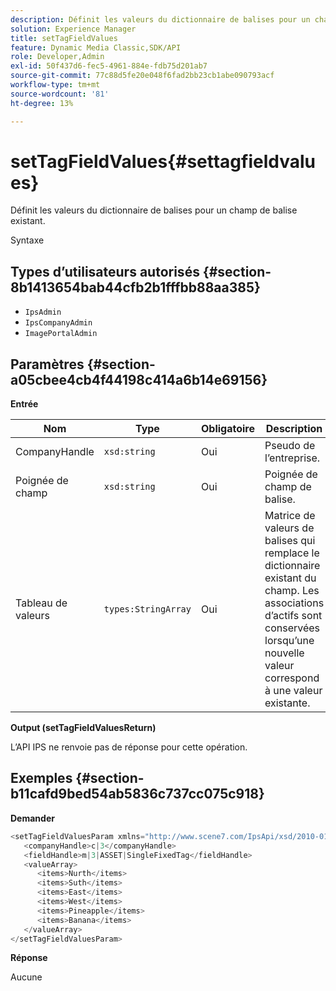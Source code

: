 ```yaml
---
description: Définit les valeurs du dictionnaire de balises pour un champ de balise existant.
solution: Experience Manager
title: setTagFieldValues
feature: Dynamic Media Classic,SDK/API
role: Developer,Admin
exl-id: 50f437d6-fec5-4961-884e-fdb75d201ab7
source-git-commit: 77c88d5fe20e048f6fad2bb23cb1abe090793acf
workflow-type: tm+mt
source-wordcount: '81'
ht-degree: 13%

---
```


# setTagFieldValues{#settagfieldvalues}

Définit les valeurs du dictionnaire de balises pour un champ de balise existant.

Syntaxe

## Types d’utilisateurs autorisés {#section-8b1413654bab44cfb2b1fffbb88aa385}

* `IpsAdmin`
* `IpsCompanyAdmin`
* `ImagePortalAdmin`

## Paramètres {#section-a05cbee4cb4f44198c414a6b14e69156}

**Entrée**

| Nom | Type | Obligatoire | Description |
|---|---|---|---|
| CompanyHandle | `xsd:string` | Oui | Pseudo de l’entreprise. |
| Poignée de champ | `xsd:string` | Oui | Poignée de champ de balise. |
| Tableau de valeurs | `types:StringArray` | Oui | Matrice de valeurs de balises qui remplace le dictionnaire existant du champ. Les associations d’actifs sont conservées lorsqu’une nouvelle valeur correspond à une valeur existante. |

**Output (setTagFieldValuesReturn)**

L’API IPS ne renvoie pas de réponse pour cette opération.

## Exemples {#section-b11cafd9bed54ab5836c737cc075c918}

**Demander**

```java
<setTagFieldValuesParam xmlns="http://www.scene7.com/IpsApi/xsd/2010-01-31">
   <companyHandle>c|3</companyHandle>
   <fieldHandle>m|3|ASSET|SingleFixedTag</fieldHandle>
   <valueArray>
      <items>Nurth</items>
      <items>Suth</items>
      <items>East</items>
      <items>West</items>
      <items>Pineapple</items>
      <items>Banana</items>
   </valueArray>
</setTagFieldValuesParam>
```

**Réponse**

Aucune
